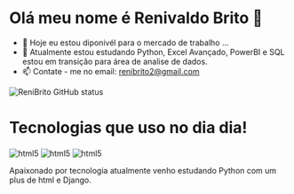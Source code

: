 # Olá meu nome é Renivaldo Brito 👋

- 🔭 Hoje eu estou diponivél para o mercado de trabalho ...
- 🌱 Atualmente estou estudando Python, Excel Avançado, PowerBI e SQL estou em transição para área de analise de dados. 
- 📫 Contate - me no email: renibrito2@gmail.com

![ReniBrito GitHub status](https://github-readme-stats.vercel.app/api?username=ReniBrito&show_icons=true&theme=onedark)

# Tecnologias que uso no dia dia!

<div>
  <img align="center" alt="html5" src="https://img.shields.io/badge/Python-14354C?style=for-the-badge&logo=python&logoColor=white"/>
  <img align="center" alt="html5" src="https://img.shields.io/badge/HTML-E34F26?style=for-the-badge&logo=html5&logoColor=white"/>
  <img align="center" alt="html5" src="https://img.shields.io/badge/Analise de Dados-14354C?style=for-the-badge&logo=python&logoColor=white"/>
<div>
  
  
  Apaixonado por tecnologia atualmente venho estudando Python com um plus de html e Django.
